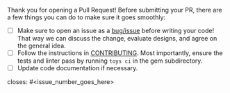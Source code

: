 Thank you for opening a Pull Request! Before submitting your PR, there are a few things you can do to make sure it goes smoothly:

- [ ] Make sure to open an issue as a [bug/issue](https://github.com/googleapis/ruby-core-libraries/issues) before writing your code!  That way we can discuss the change, evaluate designs, and agree on the general idea.
- [ ] Follow the instructions in [CONTRIBUTING](CONTRIBUTING.md). Most importantly, ensure the tests and linter pass by running `toys ci` in the gem subdirectory.
- [ ] Update code documentation if necessary.

closes: #<issue_number_goes_here>